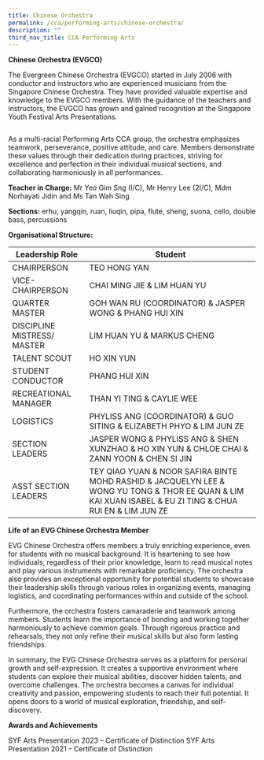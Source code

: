 ```yaml
---
title: Chinese Orchestra
permalink: /cca/performing-arts/chinese-orchestra/
description: ""
third_nav_title: CCA Performing Arts
---
```

**Chinese Orchestra (EVGCO)**

The Evergreen Chinese Orchestra (EVGCO) started in July 2006 with conductor and instructors who are experienced musicians from the Singapore Chinese Orchestra. They have provided valuable expertise and knowledge to the EVGCO members. With the guidance of the teachers and instructors, the EVGCO has grown and gained recognition at the Singapore Youth Festival Arts Presentations.

![]()

As a multi-racial Performing Arts CCA group, the orchestra emphasizes teamwork, perseverance, positive attitude, and care. Members demonstrate these values through their dedication during practices, striving for excellence and perfection in their individual musical sections, and collaborating harmoniously in all performances.

**Teacher in Charge:** Mr Yeo Gim Sng (I/C), Mr Henry Lee (2I/C), Mdm Norhayati Jidin and Ms Tan Wah Sing

 **Sections:** erhu, yangqin, ruan, liuqin, pipa, flute, sheng, suona, cello, double bass, percussions
 
 
 
 **Organisational Structure:**
 
 | Leadership Role | Student                                  |
|---------------------------------|-------------------------------------------------------|
| CHAIRPERSON | TEO HONG YAN                                           |
| VICE-CHAIRPERSON | CHAI MING JIE & LIM HUAN YU                                          |
| QUARTER MASTER | GOH WAN RU (COORDINATOR) & JASPER WONG & PHANG HUI XIN                                            |
| DISCIPLINE MISTRESS/ MASTER          | LIM HUAN YU & MARKUS CHENG                                    |
| TALENT SCOUT                | HO XIN YUN                                     |
| STUDENT CONDUCTOR         | PHANG HUI XIN                                   |
| RECREATIONAL MANAGER                           | THAN YI TING & CAYLIE WEE                    |
| LOGISTICS                 | PHYLISS ANG (COORDINATOR) & GUO SITING & ELIZABETH PHYO & LIM JUN ZE                                    |
| SECTION LEADERS                   | JASPER WONG & PHYLISS ANG & SHEN XUNZHAO & HO XIN YUN & CHLOE CHAI & ZANN YOON & CHEN SI JIN                                 |
ASST SECTION LEADERS         | TEY QIAO YUAN & NOOR SAFIRA BINTE MOHD RASHID & JACQUELYN LEE & WONG YU TONG & THOR EE QUAN & LIM KAI XUAN ISABEL & EU ZI TING & CHUA RUI EN & LIM JUN ZE                               |

**Life of an EVG Chinese Orchestra Member**

EVG Chinese Orchestra offers members a truly enriching experience, even for students with no musical background. It is heartening to see how individuals, regardless of their prior knowledge, learn to read musical notes and play various instruments with remarkable proficiency. The orchestra also provides an exceptional opportunity for potential students to showcase their leadership skills through various roles in organizing events, managing logistics, and coordinating performances within and outside of the school.

Furthermore, the orchestra fosters camaraderie and teamwork among members. Students learn the importance of bonding and working together harmoniously to achieve common goals. Through rigorous practice and rehearsals, they not only refine their musical skills but also form lasting friendships.

In summary, the EVG Chinese Orchestra serves as a platform for personal growth and self-expression. It creates a supportive environment where students can explore their musical abilities, discover hidden talents, and overcome challenges. The orchestra becomes a canvas for individual creativity and passion, empowering students to reach their full potential. It opens doors to a world of musical exploration, friendship, and self-discovery.

**Awards and Achievements**

SYF Arts Presentation 2023 – Certificate of Distinction
SYF Arts Presentation 2021 – Certificate of Distinction